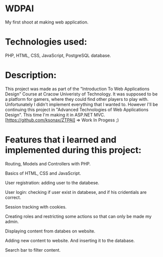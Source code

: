 # WDPAI
My first shoot at making web application.

# Technologies used:
PHP,
HTML,
CSS,
JavaScript,
PostgreSQL database.

# Description:

This project was made as part of the "Introduction To Web Applications Design" Course at Cracow Univeristy of Technology.
It was supposed to be a platform for gamers, where they could find other players to play with.
Unfortunately I didn't implement everything that I wanted to. However I'll be continuing this project in "Advanced Technologies of Web Applications Design".
This time I'm making it in ASP.NET MVC. [https://github.com/ksonax/ZTPAI] => Work In Progess ;)

# Features that i learned and implemented during this project:

Routing, Models and Controllers with PHP.

Basics of HTML, CSS and JavaScript.

User registration: adding user to the databese.

User login: checking if user exist in databese, and if his cridentials are correct.

Session tracking with cookies.

Creating roles and restricting some actions so that can only be made my admin.

Displaying content from databes on website.

Adding new content to website. And inserting it to the database.

Search bar to filter content.
